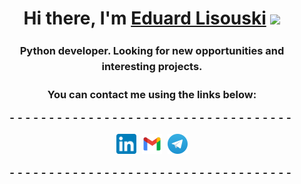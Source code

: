 <style>
   h3.dline {
    line-height: 1.5;
   }

   .icons_spacing {
    letter-spacing: 5px;
   }
    .spacing_dashes {
   letter-spacing: 5px;
   }
</style>

<h1 align="center">Hi there, I'm <a href="https://www.linkedin.com/in/evlisouski/" target="_blank">Eduard Lisouski</a> 
<img src="https://github.com/blackcater/blackcater/raw/main/images/Hi.gif" height="32"/></h1>
<h3 align="center" class="dline">Python developer. Looking for new opportunities and interesting projects.</h3>

<h3 align="center">You can contact me using the links below:
<p class="spacing_dashes">------------------------------------</p>
<div align="center" class="icons_spacing"> 
   <a href="https://www.linkedin.com/in/evlisouski"><img src="images/linkedin.svg" width="32" height="32" alt="Пример"></a>
   <a href="mailto:evlisouski@gmail.com"><img src="images/gmail.svg" width="32" height="32" alt="Пример"></a>
   <a href="https://t.me/evlisouski"><img src="images/telegram.svg" width="32" height="32" alt="Пример"></a>
</div>
<p class="spacing_dashes">------------------------------------</p>


